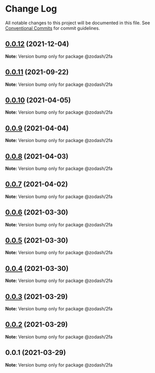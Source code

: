 # Change Log

All notable changes to this project will be documented in this file.
See [Conventional Commits](https://conventionalcommits.org) for commit guidelines.

## [0.0.12](https://github.com/zcorky/zodash/compare/@zodash/2fa@0.0.11...@zodash/2fa@0.0.12) (2021-12-04)

**Note:** Version bump only for package @zodash/2fa





## [0.0.11](https://github.com/zcorky/zodash/compare/@zodash/2fa@0.0.10...@zodash/2fa@0.0.11) (2021-09-22)

**Note:** Version bump only for package @zodash/2fa





## [0.0.10](https://github.com/zcorky/zodash/compare/@zodash/2fa@0.0.9...@zodash/2fa@0.0.10) (2021-04-05)

**Note:** Version bump only for package @zodash/2fa





## [0.0.9](https://github.com/zcorky/zodash/compare/@zodash/2fa@0.0.8...@zodash/2fa@0.0.9) (2021-04-04)

**Note:** Version bump only for package @zodash/2fa





## [0.0.8](https://github.com/zcorky/zodash/compare/@zodash/2fa@0.0.7...@zodash/2fa@0.0.8) (2021-04-03)

**Note:** Version bump only for package @zodash/2fa





## [0.0.7](https://github.com/zcorky/zodash/compare/@zodash/2fa@0.0.6...@zodash/2fa@0.0.7) (2021-04-02)

**Note:** Version bump only for package @zodash/2fa





## [0.0.6](https://github.com/zcorky/zodash/compare/@zodash/2fa@0.0.5...@zodash/2fa@0.0.6) (2021-03-30)

**Note:** Version bump only for package @zodash/2fa





## [0.0.5](https://github.com/zcorky/zodash/compare/@zodash/2fa@0.0.4...@zodash/2fa@0.0.5) (2021-03-30)

**Note:** Version bump only for package @zodash/2fa





## [0.0.4](https://github.com/zcorky/zodash/compare/@zodash/2fa@0.0.3...@zodash/2fa@0.0.4) (2021-03-30)

**Note:** Version bump only for package @zodash/2fa





## [0.0.3](https://github.com/zcorky/zodash/compare/@zodash/2fa@0.0.2...@zodash/2fa@0.0.3) (2021-03-29)

**Note:** Version bump only for package @zodash/2fa





## [0.0.2](https://github.com/zcorky/zodash/compare/@zodash/2fa@0.0.1...@zodash/2fa@0.0.2) (2021-03-29)

**Note:** Version bump only for package @zodash/2fa





## 0.0.1 (2021-03-29)

**Note:** Version bump only for package @zodash/2fa
